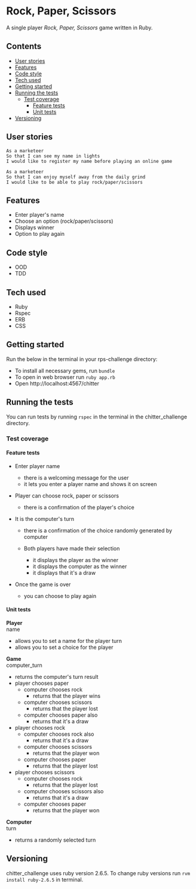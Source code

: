 # Rock, Paper, Scissors

A single player _Rock, Paper, Scissors_ game written in Ruby.

## Contents
- [User stories](#user-stories)
- [Features](#features)
- [Code style](#code-style)
- [Tech used](#tech-used)
- [Getting started](#getting-started)
- [Running the tests](#running-the-tests)
  - [Test coverage](#test-coverage)
    - [Feature tests](#feature-tests)
    - [Unit tests](#unit-tests)
- [Versioning](#versioning)  

## User stories

```
As a marketeer
So that I can see my name in lights
I would like to register my name before playing an online game

As a marketeer
So that I can enjoy myself away from the daily grind
I would like to be able to play rock/paper/scissors
```  

## Features
- Enter player's name
- Choose an option (rock/paper/scissors)
- Displays winner
- Option to play again

## Code style
- OOD
- TDD

## Tech used

- Ruby  
- Rspec  
- ERB
- CSS

## Getting started

Run the below in the terminal in your rps-challenge directory:
- To install all necessary gems, run ```bundle```
- To open in web browser run ```ruby app.rb```
- Open http://localhost:4567/chitter

## Running the tests  

You can run tests by running ```rspec``` in the terminal in the chitter_challenge directory.

### Test coverage  
#### Feature tests

- Enter player name
  - there is a welcoming message for the user
  - it lets you enter a player name and shows it on screen

- Player can choose rock, paper or scissors
  - there is a confirmation of the player's choice

- It is the computer's turn
  - there is a confirmation of the choice randomly generated by computer

  - Both players have made their selection
    - it displays the player as the winner
    - it displays the computer as the winner
    - it displays that it's a draw

- Once the game is over
  - you can choose to play again

#### Unit tests

**Player**  
name  
- allows you to set a name for the player
turn  
- allows you to set a choice for the player

**Game**  
computer_turn  
  - returns the computer's turn
result  
  - player chooses paper
    - computer chooses rock
      - returns that the player wins
    - computer chooses scissors
      - returns that the player lost
    - computer chooses paper also
      - returns that it's a draw
  - player chooses rock
    - computer chooses rock also
      - returns that it's a draw
    - computer chooses scissors
      - returns that the player won
    - computer chooses paper
      - returns that the player lost
  - player chooses scissors
    - computer chooses rock
      - returns that the player lost
    - computer chooses scissors also
      - returns that it's a draw
    - computer chooses paper
      - returns that the player won

**Computer**  
turn  
  - returns a randomly selected turn

## Versioning

chitter_challenge uses ruby version 2.6.5. To change ruby versions run
```rvm install ruby-2.6.5``` in terminal.
